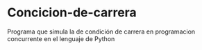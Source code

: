 # Concicion-de-carrera
Programa que simula la de condición de carrera en programacion concurrente en el lenguaje de Python
